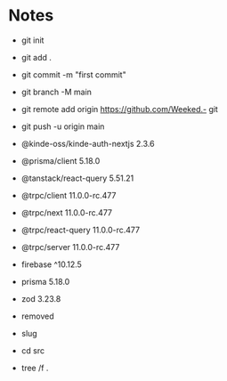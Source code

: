 # Notes  
- git init  
- git add .
- git commit -m "first commit"  
- git branch -M main
- git remote add origin https://github.com/Weeked.- git  
- git push -u origin main  

- @kinde-oss/kinde-auth-nextjs 2.3.6
- @prisma/client 5.18.0
- @tanstack/react-query 5.51.21
- @trpc/client 11.0.0-rc.477
- @trpc/next 11.0.0-rc.477
- @trpc/react-query 11.0.0-rc.477
- @trpc/server 11.0.0-rc.477
+ firebase ^10.12.5
- prisma 5.18.0
- zod 3.23.8
- removed

- slug
- cd src 
- tree /f .
